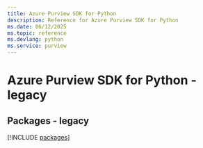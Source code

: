 ```yaml
---
title: Azure Purview SDK for Python
description: Reference for Azure Purview SDK for Python
ms.date: 06/12/2025
ms.topic: reference
ms.devlang: python
ms.service: purview
---
```

# Azure Purview SDK for Python - legacy
## Packages - legacy
[!INCLUDE [packages](purview-index.md)]